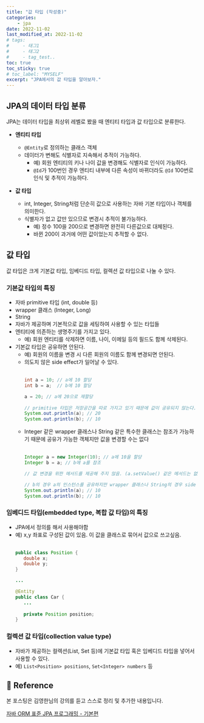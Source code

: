 ```yaml
---
title: "값 타입 (작성중)"
categories: 
    - jpa
date: 2022-11-02
last_modified_at: 2022-11-02
# tags:
#     - 태그1
#     - 태그2
#     - tag_test..
toc: true
toc_sticky: true
# toc_label: "MYSELF"
excerpt: "JPA에서의 값 타입을 알아보자."
---
```


## JPA의 데이터 타입 분류

JPA는 데이터 타입을 최상위 레벨로 봤을 때 엔티티 타입과 값 타입으로 분류한다.

- **엔티티 타입**
  - `@Entity`로 정의하는 클래스 객체
  - 데이터가 변해도 식별자로 지속해서 추적이 가능하다.
    - 예) 회원 엔티티의 키나 나이 값을 변경해도 식별자로 인식이 가능하다.
    - `@Id`가 100번인 경우 엔티티 내부에 다른 속성이 바뀌더라도 `@Id` 100번로 인식 및 추적이 가능하다.

- **값 타입**
  - int, Integer, String처럼 단순히 값으로 사용하는 자바 기본 타입이나 객체를 의미한다.
  - 식별자가 없고 값만 있으므로 변경시 추적이 불가능하다.
    - 예) 정수 100을 200으로 변경하면 완전히 다른값으로 대체된다.
    - 바뀐 200이 과거에 어떤 값이었는지 추적할 수 없다.

## 값 타입

값 타입은 크게 기본값 타입, 임베디드 타입, 컬렉션 값 타입으로 나눌 수 있다.

### 기본값 타입의 특징
  - 자바 primitive 타입 (int, double 등)
  - wrapper 클래스 (Integer, Long)
  - String
  - 자바가 제공하며 기본적으로 값을 세팅하여 사용할 수 있는 타입들
  - 엔티티에 의존하는 생명주기를 가지고 있다.
    - 예) 회원 엔티티를 삭제하면 이름, 나이, 이메일 등의 필드도 함께 삭제된다.
  - 기본값 타입은 공유하면 안된다.
    - 예) 회원의 이름을 변경 시 다른 회원의 이름도 함께 변경되면 안된다.
    - 의도치 않은 side effect가 일어날 수 있다.<br/><br/>
      ```java
      int a = 10; // a에 10 할당
      int b = a;  // b에 10 할당

      a = 20; // a에 20으로 재할당
       
      // primitive 타입은 저장공간을 따로 가지고 있기 때문에 값이 공유되지 않는다.
      System.out.println(a); // 20
      System.out.println(b); // 10
      ```
    - Integer 같은 wrapper 클래스나 String 같은 특수한 클래스는 참조가 가능하기 때문에 공유가 가능한 객체지만 값을 변경할 수는 없다<br/><br/>
      ```java
      Integer a = new Integer(10); // a에 10을 할당
      Integer b = a; // b에 a를 참조

      // 값 변경을 위한 메서드를 제공해 주지 않음. (a.setValue() 같은 메서드는 없음)

      // b의 경우 a의 인스턴스를 공유하지만 wrapper 클래스나 String의 경우 side effect가 일어나지 않게 값 변경을 지원하지 않는다.
      System.out.println(a); // 10
      System.out.println(b); // 10
      ```

### 임베디드 타입(embedded type, 복합 값 타입)의 특징
  - JPA에서 정의를 해서 사용해야함
  - 예) x,y 좌표로 구성된 값이 있음. 이 값을 클래스로 묶어서 값으로 쓰고싶음.<br/><br/>
    ```java
    public class Position {
       double x;
       double y;
    }

    ...

    @Entity
    public class Car {
       ...
       
       private Position position;
    }
    ```

### 컬렉션 값 타입(collection value type)
  - 자바가 제공하는 컬렉션(List, Set 등)에 기본값 타입 혹은 임베디드 타입을 넣어서 사용할 수 있다.
  - 예) `List<Position> positions`, `Set<Integer> numbers` 등

## 📣 Reference
본 포스팅은 김영한님의 강의를 듣고 스스로 정리 및 추가한 내용입니다.

[자바 ORM 표준 JPA 프로그래밍 - 기본편](https://www.inflearn.com/course/ORM-JPA-Basic/dashboard)<br/>
